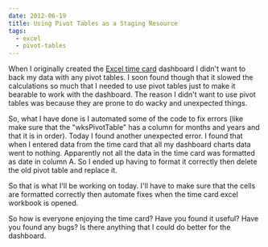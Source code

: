 ```yaml
---
date: 2012-06-19
title: Using Pivot Tables as a Staging Resource
tags:
  - excel
  - pivot-tables
---
```


When I originally created the <a href="http://www.spreadsheetbudget.com/products/excel-time-card/">Excel time card</a> dashboard I didn't want to back my data with any pivot tables. I soon found though that it slowed the calculations so much that I needed to use pivot tables just to make it bearable to work with the dashboard. The reason I didn't want to use pivot tables was because they are prone to do wacky and unexpected things.

So, what I have done is I automated some of the code to fix errors (like make sure that the "wksPivotTable" has a column for months and years and that it is in order). Today I found another unexpected error. I found that when I entered data from the time card that all my dashboard charts data went to nothing. Apparently not all the data in the time card was formatted as date in column A. So I ended up having to format it correctly then delete the old pivot table and replace it.

So that is what I'll be working on today. I'll have to make sure that the cells are formatted correctly then automate fixes when the time card excel workbook is opened.

So how is everyone enjoying the time card? Have you found it useful? Have you found any bugs? Is there anything that I could do better for the dashboard.
